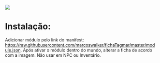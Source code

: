 ![](vwn/exemploficha.gif)

# Instalação:
Adicionar módulo pelo link do manifest: https://raw.githubusercontent.com/marcoswalker/fichaTagmar/master/module.json.
Após ativar o módulo dentro do mundo, alterar a ficha de acordo com a imagem. Não usar em NPC ou Inventário.